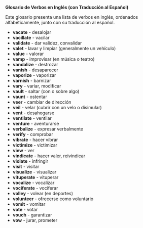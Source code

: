 

**Glosario de Verbos en Inglés (con Traducción al Español)**

Este glosario presenta una lista de verbos en inglés, ordenados alfabéticamente, junto con su traducción al español.

*   **vacate** - desalojar
*   **vacillate** - vacilar
*   **validate** - dar validez, convalidar
*   **valet** - lavar y limpiar (generalmente un vehículo)
*   **value** - valorar
*   **vamp** - improvisar (en música o teatro)
*   **vandalize** - destrozar
*   **vanish** - desaparecer
*   **vaporize** - vaporizar
*   **varnish** - barnizar
*   **vary** - variar, modificar
*   **vault** - saltar (con o sobre algo)
*   **vaunt** - ostentar
*   **veer** - cambiar de dirección
*   **veil** - velar (cubrir con un velo o disimular)
*   **vent** - desahogarse
*   **ventilate** - ventilar
*   **venture** - aventurarse
*   **verbalize** - expresar verbalmente
*   **verify** - comprobar
*   **vibrate** - hacer vibrar
*   **victimize** - victimizar
*   **view** - ver
*   **vindicate** - hacer valer, reivindicar
*   **violate** - infringir
*   **visit** - visitar
*   **visualize** - visualizar
*   **vituperate** - vituperar
*   **vocalize** - vocalizar
*   **vociferate** - vociferar
*   **volley** - volear (en deportes)
*   **volunteer** - ofrecerse como voluntario
*   **vomit** - vomitar
*   **vote** - votar
*   **vouch** - garantizar
*   **vow** - jurar, prometer

